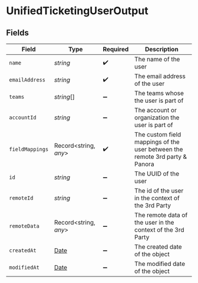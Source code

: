 # UnifiedTicketingUserOutput


## Fields

| Field                                                                                         | Type                                                                                          | Required                                                                                      | Description                                                                                   |
| --------------------------------------------------------------------------------------------- | --------------------------------------------------------------------------------------------- | --------------------------------------------------------------------------------------------- | --------------------------------------------------------------------------------------------- |
| `name`                                                                                        | *string*                                                                                      | :heavy_check_mark:                                                                            | The name of the user                                                                          |
| `emailAddress`                                                                                | *string*                                                                                      | :heavy_check_mark:                                                                            | The email address of the user                                                                 |
| `teams`                                                                                       | *string*[]                                                                                    | :heavy_minus_sign:                                                                            | The teams whose the user is part of                                                           |
| `accountId`                                                                                   | *string*                                                                                      | :heavy_minus_sign:                                                                            | The account or organization the user is part of                                               |
| `fieldMappings`                                                                               | Record<string, *any*>                                                                         | :heavy_check_mark:                                                                            | The custom field mappings of the user between the remote 3rd party & Panora                   |
| `id`                                                                                          | *string*                                                                                      | :heavy_minus_sign:                                                                            | The UUID of the user                                                                          |
| `remoteId`                                                                                    | *string*                                                                                      | :heavy_minus_sign:                                                                            | The id of the user in the context of the 3rd Party                                            |
| `remoteData`                                                                                  | Record<string, *any*>                                                                         | :heavy_minus_sign:                                                                            | The remote data of the user in the context of the 3rd Party                                   |
| `createdAt`                                                                                   | [Date](https://developer.mozilla.org/en-US/docs/Web/JavaScript/Reference/Global_Objects/Date) | :heavy_minus_sign:                                                                            | The created date of the object                                                                |
| `modifiedAt`                                                                                  | [Date](https://developer.mozilla.org/en-US/docs/Web/JavaScript/Reference/Global_Objects/Date) | :heavy_minus_sign:                                                                            | The modified date of the object                                                               |